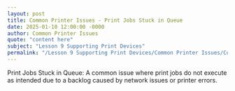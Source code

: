 ```yaml
---
layout: post
title: Common Printer Issues - Print Jobs Stuck in Queue
date: 2025-01-10 12:00:00 -0000
author: Common Printer Issues
quote: "content here"
subject: "Lesson 9 Supporting Print Devices"
permalink: "/Lesson 9 Supporting Print Devices/Common Printer Issues/Common Printer Issues - Print Jobs Stuck in Queue"
---
```


Print Jobs Stuck in Queue: A common issue where print jobs do not execute as intended due to a backlog caused by network issues or printer errors.
